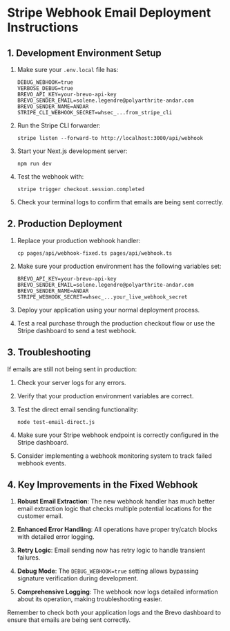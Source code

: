 # Stripe Webhook Email Deployment Instructions

## 1. Development Environment Setup

1. Make sure your `.env.local` file has:
   ```
   DEBUG_WEBHOOK=true
   VERBOSE_DEBUG=true
   BREVO_API_KEY=your-brevo-api-key
   BREVO_SENDER_EMAIL=solene.legendre@polyarthrite-andar.com
   BREVO_SENDER_NAME=ANDAR
   STRIPE_CLI_WEBHOOK_SECRET=whsec_...from_stripe_cli
   ```

2. Run the Stripe CLI forwarder:
   ```
   stripe listen --forward-to http://localhost:3000/api/webhook
   ```

3. Start your Next.js development server:
   ```
   npm run dev
   ```

4. Test the webhook with:
   ```
   stripe trigger checkout.session.completed
   ```

5. Check your terminal logs to confirm that emails are being sent correctly.

## 2. Production Deployment

1. Replace your production webhook handler:
   ```
   cp pages/api/webhook-fixed.ts pages/api/webhook.ts
   ```

2. Make sure your production environment has the following variables set:
   ```
   BREVO_API_KEY=your-brevo-api-key
   BREVO_SENDER_EMAIL=solene.legendre@polyarthrite-andar.com
   BREVO_SENDER_NAME=ANDAR
   STRIPE_WEBHOOK_SECRET=whsec_...your_live_webhook_secret
   ```

3. Deploy your application using your normal deployment process.

4. Test a real purchase through the production checkout flow or use the Stripe dashboard to send a test webhook.

## 3. Troubleshooting

If emails are still not being sent in production:

1. Check your server logs for any errors.

2. Verify that your production environment variables are correct.

3. Test the direct email sending functionality:
   ```
   node test-email-direct.js
   ```

4. Make sure your Stripe webhook endpoint is correctly configured in the Stripe dashboard.

5. Consider implementing a webhook monitoring system to track failed webhook events.

## 4. Key Improvements in the Fixed Webhook

1. **Robust Email Extraction**: The new webhook handler has much better email extraction logic that checks multiple potential locations for the customer email.

2. **Enhanced Error Handling**: All operations have proper try/catch blocks with detailed error logging.

3. **Retry Logic**: Email sending now has retry logic to handle transient failures.

4. **Debug Mode**: The `DEBUG_WEBHOOK=true` setting allows bypassing signature verification during development.

5. **Comprehensive Logging**: The webhook now logs detailed information about its operation, making troubleshooting easier.

Remember to check both your application logs and the Brevo dashboard to ensure that emails are being sent correctly. 